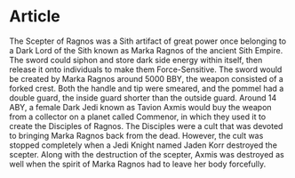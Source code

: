 # Article
The Scepter of Ragnos was a Sith artifact of great power once belonging to a Dark Lord of the Sith known as Marka Ragnos of the ancient Sith Empire.
The sword could siphon and store dark side energy within itself, then release it onto individuals to make them Force-Sensitive.
The sword would be created by Marka Ragnos around 5000 BBY, the weapon consisted of a forked crest.
Both the handle and tip were smeared, and the pommel had a double guard, the inside guard shorter than the outside guard.
Around 14 ABY, a female Dark Jedi known as Tavion Axmis would buy the weapon from a collector on a planet called Commenor, in which they used it to create the Disciples of Ragnos.
The Disciples were a cult that was devoted to bringing Marka Ragnos back from the dead.
However, the cult was stopped completely when a Jedi Knight named Jaden Korr destroyed the scepter.
Along with the destruction of the scepter, Axmis was destroyed as well when the spirit of Marka Ragnos had to leave her body forcefully.